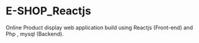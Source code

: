 # E-SHOP_Reactjs
Online Product display web application build using Reactjs  (Front-end) and Php , mysql (Backend).
